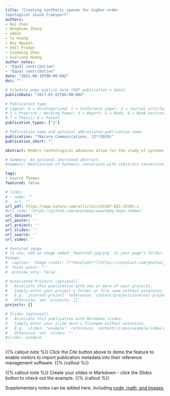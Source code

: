 ```yaml
---
title: "Creating synthetic spaces for higher-order
topological sound transport"
authors:
- Hui Chen
- Hongkuan Zhang
- admin
- Yu Huang
- Huy Nguyen
- Emil Prodan
- Xiaoming Zhou
- Guoliang Huang
author_notes:
- "Equal contribution"
- "Equal contribution"
date: "2021-08-19T00:00:00Z"
doi: ""

# Schedule page publish date (NOT publication's date).
publishDate: "2017-01-01T00:00:00Z"

# Publication type.
# Legend: 0 = Uncategorized; 1 = Conference paper; 2 = Journal article;
# 3 = Preprint / Working Paper; 4 = Report; 5 = Book; 6 = Book section;
# 7 = Thesis; 8 = Patent
publication_types: ["2"]

# Publication name and optional abbreviated publication name.
publication: "*Nature Communications, 12*(5028)"
publication_short: ""

abstract: Modern technological advances allow for the study of systems with additional synthetic dimensions. Higher-order topological insulators in topological states of matters have been pursued in lower physical dimensions by exploiting synthetic dimensions with phase transitions. While synthetic dimensions can be rendered in the photonics and cold atomic gases, little to no work has been succeeded in acoustics because acoustic wave-guides cannot be weakly coupled in a continuous fashion. Here, we formulate the theoretical principles and manufacture acoustic crystals composed of arrays of acoustic cavities strongly coupled through modulated channels to evidence one-dimensional (1D) and two-dimensional (2D) dynamic topological pumpings. In particular, the higher-order topological edge-bulk-edge and corner-bulk-corner transport are physically illustrated in finite-sized acoustic structures. We delineate the generated 2D and four-dimensional (4D) quantum Hall effects by calculating first and second Chern numbers and physically demonstrate robustness against the geometrical imperfections. Synthetic dimensions could provide a powerful way for acoustic topological wave steering and open up a platform to explore any continuous orbit in higher-order topological matter in dimensions four and higher

# Summary. An optional shortened abstract.
#summary: Realization of harmonic conversion with arbitrary conversion frequency, phase, and amplitude. Realization of frequency-converted wave steering and dynamic beam steering.

tags:
- Source Themes
featured: false

# links:
# - name: ""
#   url: ""
url_pdf: https://www.nature.com/articles/s41467-021-25305-z
#url_code: 'https://github.com/wowchemy/wowchemy-hugo-themes'
url_dataset: ''
url_poster: ''
url_project: ''
url_slides: ''
url_source: ''
url_video: ''

# Featured image
# To use, add an image named `featured.jpg/png` to your page's folder. 
#image:
#  caption: 'Image credit: [**Unsplash**](https://unsplash.com/photos/jdD8gXaTZsc)'
#  focal_point: ""
#  preview_only: false

# Associated Projects (optional).
#   Associate this publication with one or more of your projects.
#   Simply enter your project's folder or file name without extension.
#   E.g. `internal-project` references `content/project/internal-project/index.md`.
#   Otherwise, set `projects: []`.
projects: []

# Slides (optional).
#   Associate this publication with Markdown slides.
#   Simply enter your slide deck's filename without extension.
#   E.g. `slides: "example"` references `content/slides/example/index.md`.
#   Otherwise, set `slides: ""`.
#slides: example
---
```


{{% callout note %}}
Click the *Cite* button above to demo the feature to enable visitors to import publication metadata into their reference management software.
{{% /callout %}}

{{% callout note %}}
Create your slides in Markdown - click the *Slides* button to check out the example.
{{% /callout %}}

Supplementary notes can be added here, including [code, math, and images](https://wowchemy.com/docs/writing-markdown-latex/).
